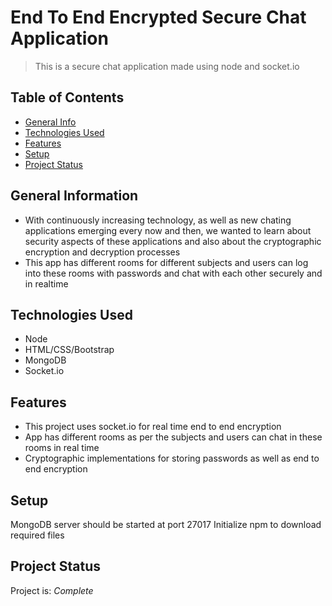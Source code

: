 # End To End Encrypted Secure Chat Application
> This is a secure chat application made using node and socket.io
<!-- > Live demo [_here_](https://www.example.com). If you have the project hosted somewhere, include the link here. -->

## Table of Contents
* [General Info](#general-information)
* [Technologies Used](#technologies-used)
* [Features](#features)
* [Setup](#setup)
* [Project Status](#project-status)
<!-- * [License](#license) -->


## General Information
- With continuously increasing technology, as well as new chating applications emerging every now and then, we wanted to learn about security aspects of these applications and also about the cryptographic encryption and decryption processes
- This app has different rooms for different subjects and users can log into these rooms with passwords and chat with each other securely and in realtime
<!-- You don't have to answer all the questions - just the ones relevant to your project. -->


## Technologies Used
- Node
- HTML/CSS/Bootstrap
- MongoDB
- Socket.io

## Features
- This project uses socket.io for real time end to end encryption
- App has different rooms as per the subjects and users can chat in these rooms in real time
- Cryptographic implementations for storing passwords as well as end to end encryption



## Setup
MongoDB server should be started at port 27017
Initialize npm to download required files




## Project Status
Project is: _Complete_ 



<!-- Optional -->
<!-- ## License -->
<!-- This project is open source and available under the [... License](). -->

<!-- You don't have to include all sections - just the one's relevant to your project -->
